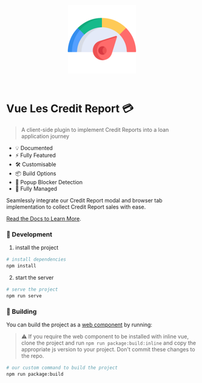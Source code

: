 <p align="center">
  <a href="https://stsonline.github.io/vue-les-creditreport" target="_blank" rel="noopener noreferrer">
    <img width="180" src="https://github.com/stsonline/vue-les-creditreport/blob/master/docs/.vuepress/public/logo.svg?raw=true" alt="Les Credit Report logo">
  </a>
</p>
<br/>

# Vue Les Credit Report 💳

> A client-side plugin to implement Credit Reports into a loan application journey

- 💡 Documented
- ⚡️ Fully Featured
- 🛠️ Customisable
- 📦 Build Options
- 🔩 Popup Blocker Detection
- 🔑 Fully Managed

Seamlessly integrate our Credit Report modal and browser tab implementation to collect Credit Report sales with ease.

[Read the Docs to Learn More](https://stsonline.github.io/vue-les-creditreport).

### :wrench: Development

1. install the project

```bash
# install dependencies
npm install
```

2. start the server

```bash
# serve the project
npm run serve
```

### :rocket: Building

You can build the project as a [web component](https://cli.vuejs.org/guide/build-targets.html#web-component) by running:

> :warning: If you require the web component to be installed with inline vue, clone the project and run `npm run package:build:inline` and copy the appropriate js version to your project. Don't commit these changes to the repo.

```bash
# our custom command to build the project
npm run package:build
```
